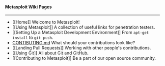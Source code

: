 #### Metasploit Wiki Pages
----
* [[Home]] Welcome to Metasploit!
* [[Using Metasploit]] A collection of useful links for penetration testers.
* [[Setting Up a Metasploit Development Environment]] From `apt-get install` to `git push`.
* [CONTIBUTING.md](https://github.com/rapid7/metasploit-framework/blob/master/CONTRIBUTING.md) What should your contributions look like?
* [[Landing Pull Requests]] Working with other people's contributions.
* [[Using Git]] All about Git and GitHub.
* [[Contributing to Metasploit]] Be a part of our open source community.